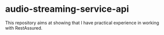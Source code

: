 # audio-streaming-service-api
This repository aims at showing that I have practical experience in working with RestAssured.
